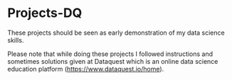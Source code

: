 # Projects-DQ
These projects should be seen as early demonstration of my data science skills.

Please note that while doing these projects I followed instructions and sometimes solutions given at Dataquest which is an online data science education platform (https://www.dataquest.io/home).
